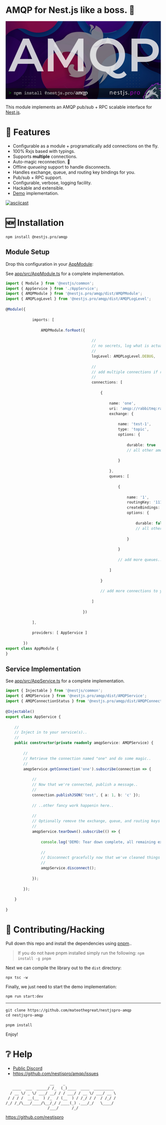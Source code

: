 # AMQP for Nest.js like a boss. 💪

![amqp](docs/amqp-hero.jpg)

This module implements an AMQP pub/sub + RPC scalable interface for
[Nest.js](https://nestjs.com).

# 🧰 Features

* Configurable as a module + programatically add connections on the fly.
* 100% Rxjs based with typings.
* Supports __multiple__ connections.
* Auto-magic reconnection. 🙏
* Offline _queueing_ support to handle disconnects.
* Handles exchange, queue, and routing key bindings for you.
* Pub/sub + RPC support.
* Configurable, verbose, logging facility.
* Hackable and extensible.
* [Demo](app) implementation.

[![asciicast](https://asciinema.org/a/444774.png)](https://asciinema.org/a/444774)

# 🆕 Installation

```shell
npm install @nestjs.pro/amqp
```

## Module Setup

Drop this configuration in your [AppModule](app/src/AppModule.ts):

See [app/src/AppModule.ts](app/src/AppModule.ts) for a complete implementation.

```typescript
import { Module } from '@nestjs/common';
import { AppService } from './AppService';
import { AMQPModule } from '@nestjs.pro/amqp/dist/AMQPModule';
import { AMQPLogLevel } from '@nestjs.pro/amqp/dist/AMQPLogLevel';

@Module({

            imports: [

                AMQPModule.forRoot({

                                       //
                                       // no secrets, log what is actually happening under the hood!
                                       //
                                       logLevel: AMQPLogLevel.DEBUG,

                                       //
                                       // add multiple connections if required..
                                       //
                                       connections: [

                                           {

                                               name: 'one',
                                               uri: 'amqp://rabbitmq:rabbitmq@localhost:5672',
                                               exchange: {

                                                   name: 'test-1',
                                                   type: 'topic',
                                                   options: {

                                                       durable: true
                                                       // all other amqplib options supported..

                                                   }

                                               },
                                               queues: [

                                                   {

                                                       name: '1',
                                                       routingKey: '111',
                                                       createBindings: true,
                                                       options: {

                                                           durable: false
                                                           // all other amqplib options supported..

                                                       }

                                                   }

                                                   // add more queues..

                                               ]

                                           }

                                           // add more connections to your hearts desire..

                                       ]

                                   })

            ],

            providers: [ AppService ]

        })
export class AppModule {
}
```

## Service Implementation

See [app/src/AppService.ts](app/src/AppService.ts) for a complete implementation.

```typescript
import { Injectable } from '@nestjs/common';
import { AMQPService } from '@nestjs.pro/amqp/dist/AMQPService';
import { AMQPConnectionStatus } from '@nestjs.pro/amqp/dist/AMQPConnectionStatus';

@Injectable()
export class AppService {

    //
    // Inject in to your service(s)..
    //
    public constructor(private readonly amqpService: AMQPService) {

        //
        // Retrieve the connection named "one" and do some magic..
        //
        amqpService.getConnection('one').subscribe(connection => {

            //
            // Now that we're connected, publish a message..
            //
            connection.publishJSON('test', { a: 1, b: 'c' });

            // ..other fancy work happenin here..

            //
            // Optionally remove the exchange, queue, and routing keys if you want..
            //
            amqpService.tearDown().subscribe(() => {

                console.log('DEMO: Tear down complete, all remaining exchange(s) and queue(s) removed! 🏁');

                //
                // Disconnect gracefully now that we've cleaned things up..
                //
                amqpService.disconnect();

            });

        });

    }

}
```

# 👐 Contributing/Hacking

Pull down this repo and install the dependencies using [pnpm](https://pnpm.io)..

> If you do not have pnpm installed simply run the following:
> `npm install -g pnpm`

Next we can compile the library out to the `dist` directory:

```shell
npx tsc -w
```

Finally, we just need to start the demo implementation:

```shell
npm run start:dev
```

---

```shell
git clone https://github.com/mateothegreat/nestjspro-amqp
cd nestjspro-amqp

pnpm install
```

Enjoy!

# ❔ Help

* [Public Discord](https://discord.gg/b4Mf3GVpaF)
* https://github.com/nestjspro/amqp/issues

```shell
                    __    _                       
   ____  ___  _____/ /_  (_)____  ____  _________ 
  / __ \/ _ \/ ___/ __/ / / ___/ / __ \/ ___/ __ \
 / / / /  __(__  ) /_  / (__  ) / /_/ / /  / /_/ /
/_/ /_/\___/____/\__/_/ /____(_) .___/_/   \____/ 
                   /___/      /_/                 
```

https://github.com/nestjspro
